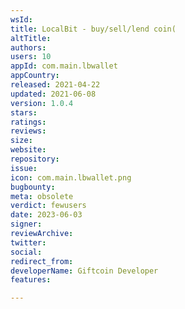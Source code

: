 ```yaml
---
wsId: 
title: LocalBit - buy/sell/lend coin(
altTitle: 
authors: 
users: 10
appId: com.main.lbwallet
appCountry: 
released: 2021-04-22
updated: 2021-06-08
version: 1.0.4
stars: 
ratings: 
reviews: 
size: 
website: 
repository: 
issue: 
icon: com.main.lbwallet.png
bugbounty: 
meta: obsolete
verdict: fewusers
date: 2023-06-03
signer: 
reviewArchive: 
twitter: 
social: 
redirect_from: 
developerName: Giftcoin Developer
features: 

---
```


